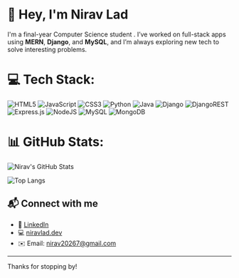 # 👋 Hey, I'm Nirav Lad

I'm a final-year Computer Science student . I’ve worked on full-stack apps using **MERN**, **Django**, and **MySQL**, and I’m always exploring new tech to solve interesting problems.


# 💻 Tech Stack:
![HTML5](https://img.shields.io/badge/html5-%23E34F26.svg?style=for-the-badge&logo=html5&logoColor=white) ![JavaScript](https://img.shields.io/badge/javascript-%23323330.svg?style=for-the-badge&logo=javascript&logoColor=%23F7DF1E) ![CSS3](https://img.shields.io/badge/css3-%231572B6.svg?style=for-the-badge&logo=css3&logoColor=white) ![Python](https://img.shields.io/badge/python-3670A0?style=for-the-badge&logo=python&logoColor=ffdd54) ![Java](https://img.shields.io/badge/java-%23ED8B00.svg?style=for-the-badge&logo=openjdk&logoColor=white) ![Django](https://img.shields.io/badge/django-%23092E20.svg?style=for-the-badge&logo=django&logoColor=white) ![DjangoREST](https://img.shields.io/badge/DJANGO-REST-ff1709?style=for-the-badge&logo=django&logoColor=white&color=ff1709&labelColor=gray) ![Express.js](https://img.shields.io/badge/express.js-%23404d59.svg?style=for-the-badge&logo=express&logoColor=%2361DAFB) ![NodeJS](https://img.shields.io/badge/node.js-6DA55F?style=for-the-badge&logo=node.js&logoColor=white) ![MySQL](https://img.shields.io/badge/mysql-4479A1.svg?style=for-the-badge&logo=mysql&logoColor=white) ![MongoDB](https://img.shields.io/badge/MongoDB-%234ea94b.svg?style=for-the-badge&logo=mongodb&logoColor=white)
# 📊 GitHub Stats:
![Nirav's GitHub Stats](https://github-readme-stats.vercel.app/api?username=Nirav-Lad&show_icons=true&theme=gruvbox&hide=prs)

![Top Langs](https://github-readme-stats.vercel.app/api/top-langs/?username=Nirav-Lad&layout=compact&theme=gruvbox)

## 📬 Connect with me

- 🔗 [LinkedIn](https://www.linkedin.com/in/nirav-lad-1b0051288/)  
- 💻 [niravlad.dev](https://portfolio-kappa-two-71.vercel.app/)
- ✉️ Email: nirav20267@gmail.com  

---
Thanks for stopping by!
